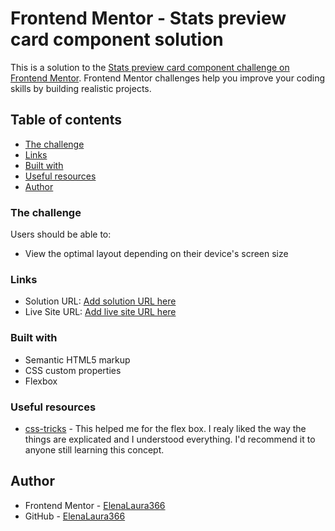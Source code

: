 # Frontend Mentor - Stats preview card component solution

This is a solution to the [Stats preview card component challenge on Frontend Mentor](https://www.frontendmentor.io/challenges/stats-preview-card-component-8JqbgoU62). Frontend Mentor challenges help you improve your coding skills by building realistic projects. 

## Table of contents

  - [The challenge](#the-challenge)
  - [Links](#links)
  - [Built with](#built-with)
  - [Useful resources](#useful-resources)
  - [Author](#author)

### The challenge

Users should be able to:

- View the optimal layout depending on their device's screen size

### Links

- Solution URL: [Add solution URL here](https://github.com/ElenaLaura366/Stats-preview-card-component)
- Live Site URL: [Add live site URL here](https://stats-preview-card-component-eight-alpha.vercel.app)

### Built with

- Semantic HTML5 markup
- CSS custom properties
- Flexbox

### Useful resources

- [css-tricks](https://css-tricks.com/snippets/css/a-guide-to-flexbox/) - This helped me for the flex box. I realy liked the way the things are explicated and I understood everything. I'd recommend it to anyone still learning this concept.

## Author

- Frontend Mentor - [ElenaLaura366](https://www.frontendmentor.io/profile/ElenaLaura366)
- GitHub - [ElenaLaura366](https://github.com/ElenaLaura366)
